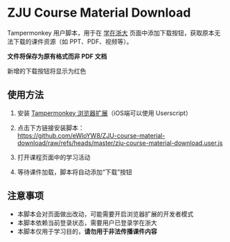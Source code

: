 # ZJU Course Material Download

Tampermonkey 用户脚本，用于在 [学在浙大](https://courses.zju.edu.cn) 页面中添加下载按钮，获取原本无法下载的课件资源（如 PPT、PDF、视频等）。

**文件将保存为原有格式而非 PDF 文档**

新增的下载按钮将显示为红色

## 使用方法

1. 安装 [Tampermonkey 浏览器扩展](https://www.tampermonkey.net/)（iOS端可以使用 Userscript）

2. 点击下方链接安装脚本：  
    https://github.com/eWloYW8/ZJU-course-material-download/raw/refs/heads/master/zju-course-material-download.user.js

3. 打开课程页面中的学习活动

4. 等待课件加载，脚本将自动添加“下载”按钮


## 注意事项

* 本脚本会对页面做出改动，可能需要开启浏览器扩展的开发者模式
* 本脚本依赖当前登录状态，需要用户已登录学在浙大
* 本脚本仅用于学习目的，**请勿用于非法传播课件内容**

